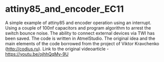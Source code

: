 # attiny85_and_encoder_EC11
A simple example of attiny85 and encoder operation using an interrupt. Using a couple of 100nf capacitors and program algorithm to arrest the switch bounce noise. The ability to connect external devices via TWI has been saved. The code is written in AtmelStudio.
The original idea and the main elements of the code borrowed from the project of Viktor Kravchenko (http://codius.ru). Link to the original videoarticle - https://youtu.be/ojhhQqMy-9U
